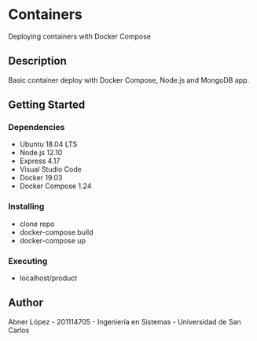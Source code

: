 # Containers
Deploying containers with Docker Compose

## Description
Basic container deploy with Docker Compose, Node.js and MongoDB app.

## Getting Started
### Dependencies
* Ubuntu 18.04 LTS
* Node.js 12.10
* Express 4.17
* Visual Studio Code
* Docker 19.03
* Docker Compose 1.24

### Installing
- clone repo
- docker-compose build 
- docker-compose up

### Executing
- localhost/product

## Author
Abner López - 201114705 - Ingeniería en Sistemas - Universidad de San Carlos